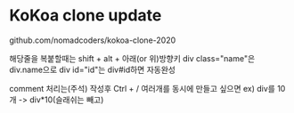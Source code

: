 # KoKoa clone update

github.com/nomadcoders/kokoa-clone-2020

해당줄을 복붙할때는 shift + alt + 아래(or 위)방향키
div class="name"은 div.name으로
div id="id"는 div#id하면 자동완성

comment 처리는(주석) 작성후 Ctrl + /
여러개를 동시에 만들고 싶으면
ex) div를 10개 -> div\*10(슬래쉬는 빼고)
